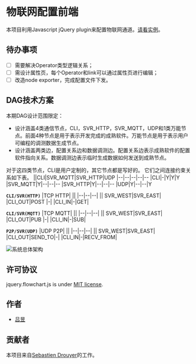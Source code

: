 
物联网配置前端
================

本项目利用Javascript jQuery plugin来配置物联网通道。[请看实例](https://lvyv.github.io/jquery.flowchart/demo/demo.html)。


待办事项
-----------

 - [ ] 需要解决Operator类型逻辑关系；
 - [ ] 需设计属性页，每个Operator和link可以通过属性页进行编辑；
 - [ ] 改造node exporter，完成配置文件下发。

DAG技术方案
-------
本期DAG设计范围限定：
- 设计涵盖4类通信节点，CLI，SVR_HTTP，SVR_MQTT，UDP和1类万能节点。前面4种节点是用于表示开发完成的成熟软件。万能节点是用于表示用户可编程的调测数据生成节点。
- 设计涵盖两类边，配置关系边和数据调测边。配置关系边表示成熟软件的配置软件指向关系。数据调测边表示临时生成数据如何发送到成熟节点。

对于这四类节点，CLI是用户定制的，其它节点都是写好的。
它们之间连接约束关系如下表。
||CLI|SVR_MQTT|SVR_HTTP|UDP
|--|--|--|--|--
|CLI|-|Y|Y|Y
|SVR_MQTT|Y|--|--|--
|SVR_HTTP|Y|--|--|--
|UDP|Y|--|--|Y

**`CLI/SVR(HTTP)`**
|TCP HTTP| ||
|--|--|--|
|| SVR_WEST|SVR_EAST|
|CLI_OUT|POST |-|
|CLI_IN|-|GET|

**`CLI/SVR(MQTT)`**
|TCP MQTT| ||
|--|--|--|
|| SVR_WEST|SVR_EAST|
|CLI_OUT|PUB |-|
|CLI_IN|-|SUB|

**`P2P/SVR(UDP)`**
|UDP P2P| ||
|--|--|--|
|| SVR_WEST|SVR_EAST|
|CLI_OUT|SEND_TO|-|
|CLI_IN|-|RECV_FROM|


![系统总体架构](https://lvyv.github.io/jquery.flowchart/images/architecture-ovw.svg)

许可协议
-------
jquery.flowchart.js is under [MIT license](https://github.com/sdrdis/jquery.flowchart/blob/master/MIT-LICENSE.txt).

作者
-------
* [吕昱](https://github.com/lvyv) 

贡献者
------------
本项目来自[Sebastien Drouyer](http://sebastien.drouyer.com/)的工作。

